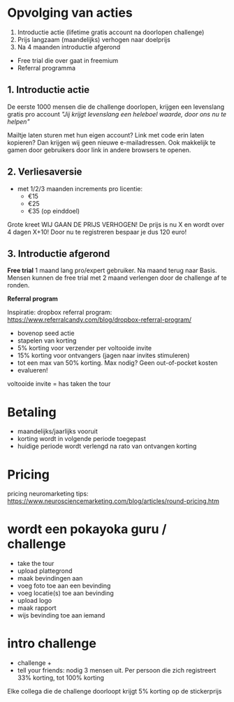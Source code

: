 # Opvolging van acties

1. Introductie actie (lifetime gratis account na doorlopen challenge)
2. Prijs langzaam (maandelijks) verhogen naar doelprijs
3. Na 4 maanden introductie afgerond

- Free trial die over gaat in freemium
- Referral programma

## 1. Introductie actie

De eerste 1000 mensen die de challenge doorlopen, krijgen een levenslang gratis pro account
_"Jij krijgt levenslang een heleboel waarde, door ons nu te helpen"_

Mailtje laten sturen met hun eigen account? Link met code erin laten kopieren? Dan krijgen wij geen nieuwe e-mailadressen. Ook makkelijk te gamen door gebruikers door link in andere browsers te openen.

## 2. Verliesaversie

- met 1/2/3 maanden increments pro licentie:
  - €15
  - €25
  - €35 (op einddoel)

Grote kreet WIJ GAAN DE PRIJS VERHOGEN!
De prijs is nu X en wordt over 4 dagen X+10! Door nu te registreren bespaar je dus 120 euro!

## 3. Introductie afgerond

**Free trial**
1 maand lang pro/expert gebruiker. Na maand terug naar Basis. Mensen kunnen de free trial met 2 maand verlengen door de challenge af te ronden.

**Referral program**

Inspiratie: dropbox referral program: https://www.referralcandy.com/blog/dropbox-referral-program/

- bovenop seed actie
- stapelen van korting
- 5% korting voor verzender per voltooide invite
- 15% korting voor ontvangers (jagen naar invites stimuleren)
- tot een max van 50% korting. Max nodig? Geen out-of-pocket kosten
- evalueren!

voltooide invite = has taken the tour

# Betaling

- maandelijks/jaarlijks vooruit
- korting wordt in volgende periode toegepast
- huidige periode wordt verlengd na rato van ontvangen korting

# Pricing

pricing neuromarketing tips: https://www.neurosciencemarketing.com/blog/articles/round-pricing.htm

# wordt een pokayoka guru / challenge

- take the tour
- upload plattegrond
- maak bevindingen aan
- voeg foto toe aan een bevinding
- voeg locatie(s) toe aan bevinding
- upload logo
- maak rapport
- wijs bevinding toe aan iemand

# intro challenge

- challenge +
- tell your friends: nodig 3 mensen uit. Per persoon die zich registreert 33% korting, tot 100% korting

Elke collega die de challenge doorloopt krijgt 5% korting op de stickerprijs
